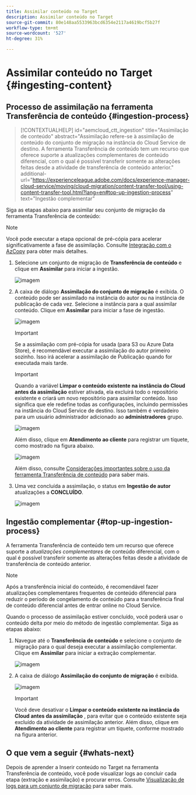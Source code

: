 ```yaml
---
title: Assimilar conteúdo no Target
description: Assimilar conteúdo no Target
source-git-commit: 80e148aa5533963bcd6354e2117a4619bcf5b27f
workflow-type: tm+mt
source-wordcount: '527'
ht-degree: 31%

---
```



# Assimilar conteúdo no Target {#ingesting-content}

## Processo de assimilação na ferramenta Transferência de conteúdo {#ingestion-process}

>[!CONTEXTUALHELP]
>id="aemcloud_ctt_ingestion"
>title="Assimilação de conteúdo"
>abstract="Assimilação refere-se à assimilação de conteúdo do conjunto de migração na instância do Cloud Service de destino. A ferramenta Transferência de conteúdo tem um recurso que oferece suporte a atualizações complementares de conteúdo diferencial, com o qual é possível transferir somente as alterações feitas desde a atividade de transferência de conteúdo anterior."
>additional-url="https://experienceleague.adobe.com/docs/experience-manager-cloud-service/moving/cloud-migration/content-transfer-tool/using-content-transfer-tool.html?lang=en#top-up-ingestion-process" text="Ingestão complementar"

Siga as etapas abaixo para assimilar seu conjunto de migração da ferramenta Transferência de conteúdo:
>[!NOTE]
>Você pode executar a etapa opcional de pré-cópia para acelerar significativamente a fase de assimilação. Consulte [Integração com o AzCopy](https://experienceleague.adobe.com/docs/experience-manager-cloud-service/moving/cloud-migration/content-transfer-tool/handling-large-content-repositories.html?lang=en#ingesting-azcopy) para obter mais detalhes.

1. Selecione um conjunto de migração de **Transferência de conteúdo** e clique em **Assimilar** para iniciar a ingestão.

   ![imagem](/help/journey-migration/content-transfer-tool/assets-ctt/ingestion-01.png)

1. A caixa de diálogo **Assimilação do conjunto de migração** é exibida. O conteúdo pode ser assimilado na instância do autor ou na instância de publicação de cada vez. Selecione a instância para a qual assimilar conteúdo. Clique em **Assimilar** para iniciar a fase de ingestão.

   ![imagem](/help/journey-migration/content-transfer-tool/assets-ctt/ingestion-02.png)

   >[!IMPORTANT]
   >Se a assimilação com pré-cópia for usada (para S3 ou Azure Data Store), é recomendável executar a assimilação do autor primeiro sozinho. Isso irá acelerar a assimilação de Publicação quando for executada mais tarde.

   >[!IMPORTANT]
   >Quando a variável **Limpar o conteúdo existente na instância do Cloud antes da assimilação** estiver ativada, ela excluirá todo o repositório existente e criará um novo repositório para assimilar conteúdo. Isso significa que ele redefine todas as configurações, incluindo permissões na instância do Cloud Service de destino. Isso também é verdadeiro para um usuário administrador adicionado ao **administradores** grupo.

   ![imagem](/help/journey-migration/content-transfer-tool/assets-ctt/ingestion-03.png)

   Além disso, clique em **Atendimento ao cliente** para registrar um tíquete, como mostrado na figura abaixo.

   ![imagem](/help/journey-migration/content-transfer-tool/assets-ctt/ingestion-04.png)

   Além disso, consulte [Considerações importantes sobre o uso da ferramenta Transferência de conteúdo](https://experienceleague.adobe.com/docs/experience-manager-cloud-service/moving/cloud-migration/content-transfer-tool/guidelines-best-practices-content-transfer-tool.html?lang=en#important-considerations) para saber mais.

1. Uma vez concluída a assimilação, o status em **Ingestão de autor** atualizações a **CONCLUÍDO**.

   ![imagem](/help/journey-migration/content-transfer-tool/assets-ctt/ingestion-05.png)

## Ingestão complementar {#top-up-ingestion-process}

A ferramenta Transferência de conteúdo tem um recurso que oferece suporte a *atualizações complementares* de conteúdo diferencial, com o qual é possível transferir somente as alterações feitas desde a atividade de transferência de conteúdo anterior.

>[!NOTE]
>Após a transferência inicial do conteúdo, é recomendável fazer atualizações complementares frequentes de conteúdo diferencial para reduzir o período de congelamento de conteúdo para a transferência final de conteúdo diferencial antes de entrar online no Cloud Service.

Quando o processo de assimilação estiver concluído, você poderá usar o conteúdo delta por meio do método de ingestão complementar. Siga as etapas abaixo:

1. Navegue até o **Transferência de conteúdo** e selecione o conjunto de migração para o qual deseja executar a assimilação complementar. Clique em **Assimilar** para iniciar a extração complementar.

   ![imagem](/help/journey-migration/content-transfer-tool/assets-ctt/topup-ingest1.png)


1. A caixa de diálogo **Assimilação do conjunto de migração** é exibida.

   ![imagem](/help/journey-migration/content-transfer-tool/assets-ctt/topup-ingest2.png)

   >[!IMPORTANT]
   >Você deve desativar o **Limpar o conteúdo existente na instância do Cloud antes da assimilação** , para evitar que o conteúdo existente seja excluído da atividade de assimilação anterior. Além disso, clique em **Atendimento ao cliente** para registrar um tíquete, conforme mostrado na figura anterior.

## O que vem a seguir {#whats-next}

Depois de aprender a Inserir conteúdo no Target na ferramenta Transferência de conteúdo, você pode visualizar logs ao concluir cada etapa (extração e assimilação) e procurar erros. Consulte [Visualização de logs para um conjunto de migração](https://experienceleague.adobe.com/docs/experience-manager-cloud-service/moving/cloud-migration/content-transfer-tool/viewing-logs.html?lang=en) para saber mais.
